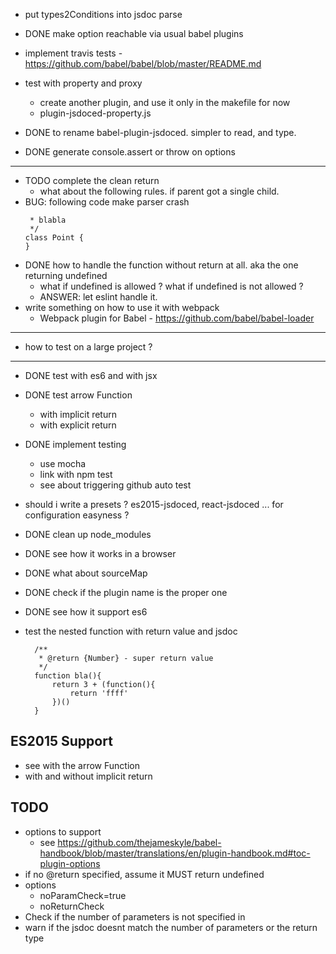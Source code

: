 - put types2Conditions into jsdoc parse
- DONE make option reachable via usual babel plugins
- implement travis tests - https://github.com/babel/babel/blob/master/README.md
- test with property and proxy
  - create another plugin, and use it only in the makefile for now
  - plugin-jsdoced-property.js

- DONE to rename babel-plugin-jsdoced. simpler to read, and type.
- DONE generate console.assert or throw on options
  
---
- TODO complete the clean return
  - what about the following rules. if parent got a single child. 
- BUG: following code make parser crash 
  ```/**
   * blabla
   */
  class Point {
  }
  ```
- DONE how to handle the function without return at all. aka the one returning undefined
  - what if undefined is allowed ? what if undefined is not allowed ?
  - ANSWER: let eslint handle it.
- write something on how to use it with webpack
  - Webpack plugin for Babel - https://github.com/babel/babel-loader
---
- how to test on a large project ?
---
- DONE test with es6 and with jsx
- DONE test arrow Function
  - with implicit return
  - with explicit return

- DONE implement testing
  - use mocha
  - link with npm test
  - see about triggering github auto test
- should i write a presets ? es2015-jsdoced, react-jsdoced ... for configuration easyness ?
- DONE clean up node_modules
- DONE see how it works in a browser
- DONE what about sourceMap
- DONE check if the plugin name is the proper one
- DONE see how it support es6

- test the nested function with return value and jsdoc
  ```
  	/**
  	 * @return {Number} - super return value
  	 */
  	function bla(){
		return 3 + (function(){
			return 'ffff'
		})()
	}
  ```

## ES2015 Support
- see with the arrow Function
- with and without implicit return


## TODO
- options to support
  - see https://github.com/thejameskyle/babel-handbook/blob/master/translations/en/plugin-handbook.md#toc-plugin-options
- if no @return specified, assume it MUST return undefined
- options 
  - noParamCheck=true
  - noReturnCheck
- Check if the number of parameters is not specified in 
- warn if the jsdoc doesnt match the number of parameters or the return type
